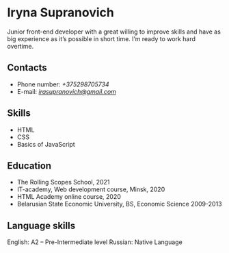 # Iryna Supranovich
Junior front-end developer with a great willing to improve skills and have as big experience as it’s possible in short time. I’m ready to work hard overtime.
## Contacts
* Phone number: *+375298705734*
* E-mail: *irasupranovich@gmail.com*
## Skills
* HTML
* CSS
* Basics of JavaScript
## Education
* The Rolling Scopes School, 2021
* IT-academy, Web development course, Minsk, 2020
* HTML Academy online course, 2020
* Belarusian State Economic University, BS, Economic Science 2009-2013
## Language skills
English: A2 – Pre-Intermediate level
Russian: Native Language

